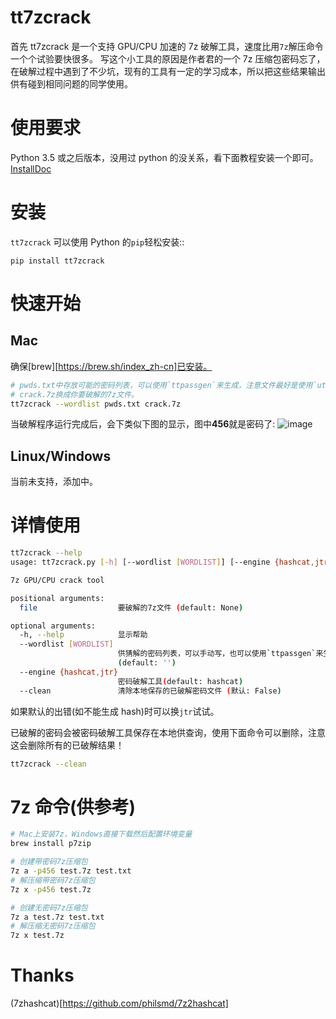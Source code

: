 # tt7zcrack

首先 tt7zcrack 是一个支持 GPU/CPU 加速的 7z 破解工具，速度比用`7z`解压命令一个个试验要快很多。
写这个小工具的原因是作者君的一个 7z 压缩包密码忘了，在破解过程中遇到了不少坑，现有的工具有一定的学习成本，所以把这些结果输出供有碰到相同问题的同学使用。

# 使用要求

Python 3.5 或之后版本，没用过 python 的没关系，看下面教程安装一个即可。
[InstallDoc](https://www.runoob.com/python3/python3-install.html)

# 安装

`tt7zcrack` 可以使用 Python 的`pip`轻松安装::

```
pip install tt7zcrack
```

# 快速开始

## Mac

确保[brew][https://brew.sh/index_zh-cn]已安装。

```bash
# pwds.txt中存放可能的密码列表，可以使用`ttpassgen`来生成，注意文件最好是使用`utf-8`编码。
# crack.7z换成你要破解的7z文件。
tt7zcrack --wordlist pwds.txt crack.7z
```

当破解程序运行完成后，会下类似下图的显示，图中**456**就是密码了:
![image](https://github.com/tp7309/TinkerQuickIntegration/blob/master/images/testDir.png)

## Linux/Windows

当前未支持，添加中。

# 详情使用

```bash
tt7zcrack --help
usage: tt7zcrack.py [-h] [--wordlist [WORDLIST]] [--engine {hashcat,jtr}] [--clean] [file]

7z GPU/CPU crack tool

positional arguments:
  file                  要破解的7z文件 (default: None)

optional arguments:
  -h, --help            显示帮助
  --wordlist [WORDLIST]
                        供猜解的密码列表，可以手动写，也可以使用`ttpassgen`来生成，编译最好是"utf-8"
                        (default: '')
  --engine {hashcat,jtr}
                        密码破解工具(default: hashcat)
  --clean               清除本地保存的已破解密码文件 (默认: False)
```

如果默认的出错(如不能生成 hash)时可以换`jtr`试试。

已破解的密码会被密码破解工具保存在本地供查询，使用下面命令可以删除，注意这会删除所有的已破解结果！

```bash
tt7zcrack --clean
```

# 7z 命令(供参考)

```bash
# Mac上安装7z，Windows直接下载然后配置环境变量
brew install p7zip

# 创建带密码7z压缩包
7z a -p456 test.7z test.txt
# 解压缩带密码7z压缩包
7z x -p456 test.7z

# 创建无密码7z压缩包
7z a test.7z test.txt
# 解压缩无密码7z压缩包
7z x test.7z
```

# Thanks

(7zhashcat)[https://github.com/philsmd/7z2hashcat]
